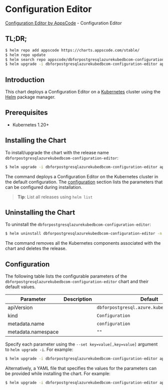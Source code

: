# Configuration Editor

[Configuration Editor by AppsCode](https://appscode.com) - Configuration Editor

## TL;DR;

```bash
$ helm repo add appscode https://charts.appscode.com/stable/
$ helm repo update
$ helm search repo appscode/dbforpostgresqlazurekubedbcom-configuration-editor --version=v0.17.0
$ helm upgrade -i dbforpostgresqlazurekubedbcom-configuration-editor appscode/dbforpostgresqlazurekubedbcom-configuration-editor -n default --create-namespace --version=v0.17.0
```

## Introduction

This chart deploys a Configuration Editor on a [Kubernetes](http://kubernetes.io) cluster using the [Helm](https://helm.sh) package manager.

## Prerequisites

- Kubernetes 1.20+

## Installing the Chart

To install/upgrade the chart with the release name `dbforpostgresqlazurekubedbcom-configuration-editor`:

```bash
$ helm upgrade -i dbforpostgresqlazurekubedbcom-configuration-editor appscode/dbforpostgresqlazurekubedbcom-configuration-editor -n default --create-namespace --version=v0.17.0
```

The command deploys a Configuration Editor on the Kubernetes cluster in the default configuration. The [configuration](#configuration) section lists the parameters that can be configured during installation.

> **Tip**: List all releases using `helm list`

## Uninstalling the Chart

To uninstall the `dbforpostgresqlazurekubedbcom-configuration-editor`:

```bash
$ helm uninstall dbforpostgresqlazurekubedbcom-configuration-editor -n default
```

The command removes all the Kubernetes components associated with the chart and deletes the release.

## Configuration

The following table lists the configurable parameters of the `dbforpostgresqlazurekubedbcom-configuration-editor` chart and their default values.

|     Parameter      | Description |                        Default                         |
|--------------------|-------------|--------------------------------------------------------|
| apiVersion         |             | <code>dbforpostgresql.azure.kubedb.com/v1alpha1</code> |
| kind               |             | <code>Configuration</code>                             |
| metadata.name      |             | <code>configuration</code>                             |
| metadata.namespace |             | <code>""</code>                                        |


Specify each parameter using the `--set key=value[,key=value]` argument to `helm upgrade -i`. For example:

```bash
$ helm upgrade -i dbforpostgresqlazurekubedbcom-configuration-editor appscode/dbforpostgresqlazurekubedbcom-configuration-editor -n default --create-namespace --version=v0.17.0 --set apiVersion=dbforpostgresql.azure.kubedb.com/v1alpha1
```

Alternatively, a YAML file that specifies the values for the parameters can be provided while
installing the chart. For example:

```bash
$ helm upgrade -i dbforpostgresqlazurekubedbcom-configuration-editor appscode/dbforpostgresqlazurekubedbcom-configuration-editor -n default --create-namespace --version=v0.17.0 --values values.yaml
```
